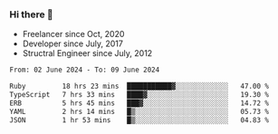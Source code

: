 ### Hi there 👋

- Freelancer since Oct, 2020
- Developer since July, 2017
- Structral Engineer since July, 2012

<!--START_SECTION:waka-->

```txt
From: 02 June 2024 - To: 09 June 2024

Ruby         18 hrs 23 mins  ███████████▓░░░░░░░░░░░░░   47.00 %
TypeScript   7 hrs 33 mins   ████▓░░░░░░░░░░░░░░░░░░░░   19.30 %
ERB          5 hrs 45 mins   ███▓░░░░░░░░░░░░░░░░░░░░░   14.72 %
YAML         2 hrs 14 mins   █▒░░░░░░░░░░░░░░░░░░░░░░░   05.73 %
JSON         1 hr 53 mins    █▒░░░░░░░░░░░░░░░░░░░░░░░   04.83 %
```

<!--END_SECTION:waka-->
